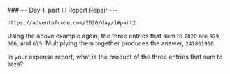 ###--- Day 1, part II: Report Repair ---
```
https://adventofcode.com/2020/day/1#part2
```

Using the above example again, the three entries that sum to ```2020``` are ```979```, ```366```, and ```675```. Multiplying them together produces the answer, ```241861950```.

In your expense report, what is the product of the three entries that sum to ```2020```?
